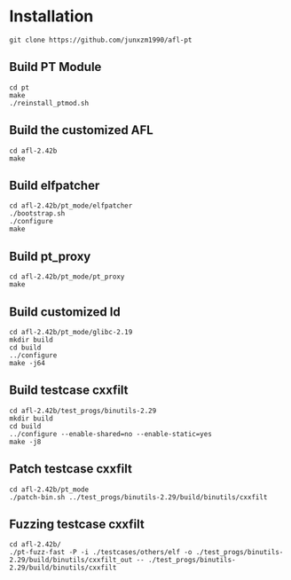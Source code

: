 # Installation

```
git clone https://github.com/junxzm1990/afl-pt
```

## Build PT Module
```
cd pt
make
./reinstall_ptmod.sh
```

## Build the customized AFL
```
cd afl-2.42b
make
```

## Build elfpatcher
```
cd afl-2.42b/pt_mode/elfpatcher
./bootstrap.sh
./configure
make
```

## Build pt_proxy 
```
cd afl-2.42b/pt_mode/pt_proxy
make
```

## Build customized ld
```
cd afl-2.42b/pt_mode/glibc-2.19
mkdir build
cd build
../configure
make -j64
```

## Build testcase cxxfilt
```
cd afl-2.42b/test_progs/binutils-2.29
mkdir build
cd build
../configure --enable-shared=no --enable-static=yes
make -j8
```

## Patch testcase cxxfilt
```
cd afl-2.42b/pt_mode
./patch-bin.sh ../test_progs/binutils-2.29/build/binutils/cxxfilt
```

## Fuzzing testcase cxxfilt 
```
cd afl-2.42b/
./pt-fuzz-fast -P -i ./testcases/others/elf -o ./test_progs/binutils-2.29/build/binutils/cxxfilt_out -- ./test_progs/binutils-2.29/build/binutils/cxxfilt
```


